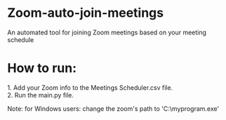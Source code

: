 # Zoom-auto-join-meetings
An automated tool for joining Zoom meetings based on your meeting schedule 

<h1>How to run:</h1>
1. Add your Zoom info to the Meetings Scheduler.csv file.  
<br>2. Run the main.py file.

Note: for Windows users: change the zoom's path to 'C:\\myprogram.exe'
